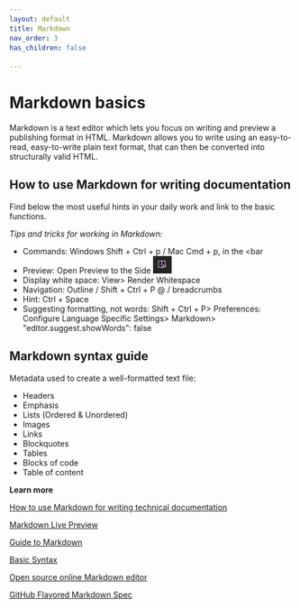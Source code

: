 ```yaml
---
layout: default
title: Markdown
nav_order: 3
has_children: false

---
```




# Markdown basics
Markdown is a text editor which lets you focus on writing and preview a publishing format in HTML. Markdown allows you to write using an easy-to-read, easy-to-write plain text format, that can then be converted into structurally valid HTML.

## How to use Markdown for writing documentation

 Find below the most useful hints in your daily work and link to the basic functions.

 *Tips and tricks for working in Markdown:*
* Commands: Windows Shift + Ctrl + p / Mac Cmd + p, in the <bar
* Preview: Open Preview to the Side ![](assets/../../assets/images/preview.png)
* Display white space: View> Render Whitespace
* Navigation: Outline / Shift + Ctrl + P @ / breadcrumbs
* Hint: Ctrl + Space
* Suggesting formatting, not words: Shift + Ctrl + P> Preferences: Configure Language Specific Settings> Markdown> "editor.suggest.showWords": false



## Markdown syntax guide

Metadata used to create a well-formatted text file:

* Headers
* Emphasis
* Lists (Ordered & Unordered)
* Images
* Links
* Blockquotes
* Tables
* Blocks of code
* Table of content
  
**Learn more**

 [How to use Markdown for writing technical documentation](https://experienceleague.adobe.com/docs/contributor/contributor-guide/writing-essentials/markdown.html?lang=en)

[Markdown Live Preview](https://markdownlivepreview.com/)

[Guide to Markdown](https://ghost.org/changelog/markdown/)

[Basic Syntax](https://www.markdownguide.org/basic-syntax/)

[Open source online Markdown editor](https://pandao.github.io/editor.md/en.html)

[GitHub Flavored Markdown Spec](https://github.github.com/gfm/)
